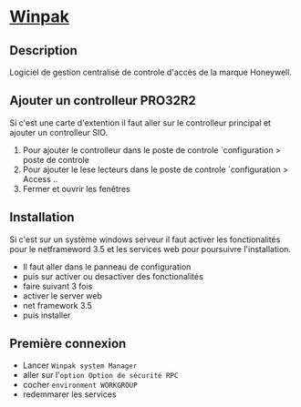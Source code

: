 # [Winpak](readme.md)

## Description

Logiciel de gestion centralisé de controle d'accès de la marque Honeywell.

## Ajouter un controlleur PRO32R2

Si c'est une carte d'extention il faut aller sur le controlleur principal et ajouter un controlleur SIO.

1. Pour ajouter le controlleur dans le poste de controle `configuration > poste de controle
1. Pour ajouter le lese lecteurs dans le poste de controle `configuration > Access ..
1. Fermer et ouvrir les fenêtres

## Installation

Si c'est sur un système windows serveur il faut activer les fonctionalités pour le netframeword 3.5 et les services web pour poursuivre l'installation.

- Il faut aller dans le panneau de configuration
- puis sur activer ou desactiver des fonctionalités
- faire suivant 3 fois
- activer le server web
- net framework 3.5
- puis installer

## Première connexion

- Lancer ```Winpak system Manager```
- aller sur l'```option Option de sécurité RPC```
- cocher ```environment WORKGROUP```
- redemmarer les services